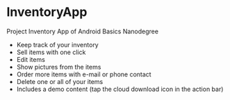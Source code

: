 # InventoryApp

Project Inventory App of Android Basics Nanodegree

+    Keep track of your inventory
+    Sell items with one click
+    Edit items
+    Show pictures from the items
+    Order more items with e-mail or phone contact
+    Delete one or all of your items
+    Includes a demo content (tap the cloud download icon in the action bar)
